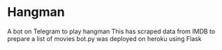 # Hangman
A bot on Telegram to play hangman
This has scraped data from IMDB to prepare a list of movies
bot.py was deployed on heroku using Flask
